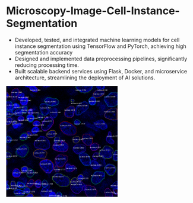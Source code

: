 # Microscopy-Image-Cell-Instance-Segmentation

- Developed, tested, and integrated machine learning models for cell instance segmentation using TensorFlow and PyTorch, achieving high segmentation accuracy
- Designed and implemented data preprocessing pipelines, significantly reducing processing time.
- Built scalable backend services using Flask, Docker, and microservice architecture, streamlining the deployment of AI solutions.

<img src = "assets/CLB_AI_1.png" style="width:300px;">


